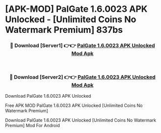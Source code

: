 # [APK-MOD] PalGate 1.6.0023 APK Unlocked - [Unlimited Coins No Watermark Premium] 837bs



<div align="center">
<h3>🔴 Download [Server1] 👉👉 <a href="https://momento.my/?title=PalGate_1.6.0023_APK_Unlocked">PalGate 1.6.0023 APK Unlocked Mod Apk</a></h3><br>

<h3>🔴 Download [Server2] 👉👉 <a href="https://momento.my/?title=PalGate_1.6.0023_APK_Unlocked">PalGate 1.6.0023 APK Unlocked Mod Apk</a></h3>
</div>



Download PalGate 1.6.0023 APK Unlocked 

Free APK MOD PalGate 1.6.0023 APK Unlocked [Unlimited Coins No Watermark Premium]

Download PalGate 1.6.0023 APK Unlocked [Unlimited Coins No Watermark Premium] Mod For Android
